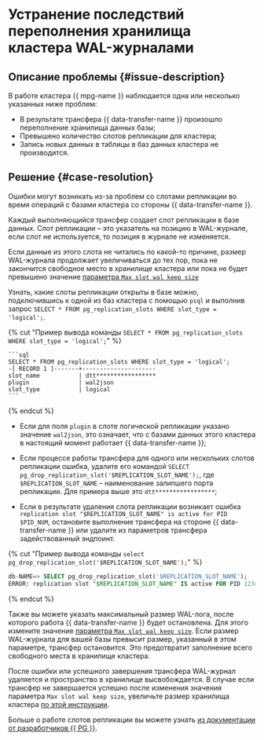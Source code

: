 # Устранение последствий переполнения хранилища кластера WAL-журналами


## Описание проблемы {#issue-description}

В работе кластера {{ mpg-name }} наблюдается одна или несколько указанных ниже проблем:

* В результате трансфера {{ data-transfer-name }} произошло переполнение хранилища данных базы;
* Превышено количество слотов репликации для кластера;
* Запись новых данных в таблицы в баз данных кластера не производится.

## Решение {#case-resolution}

Ошибки могут возникать из-за проблем со слотами репликации во время операций с базами кластера со стороны {{ data-transfer-name }}.

Каждый выполняющийся трансфер создает слот репликации в базе данных. Слот репликации – это указатель на позицию в WAL-журнале, если слот не используется, то позиция в журнале не изменяется.

Если данные из этого слота не читались по какой-то причине, размер WAL-журнала продолжает увеличиваться до тех пор, пока не закончится свободное место в хранилище кластера или пока не будет превышено значение [параметра `Max slot wal keep size`](../../../managed-postgresql/concepts/settings-list.md)

Узнать, какие слоты репликации открыты в базе можно, подключившись к одной из баз кластера с помощью `psql` и выполнив запрос `SELECT * FROM pg_replication_slots WHERE slot_type = 'logical';`.

{% cut "Пример вывода команды `SELECT * FROM pg_replication_slots WHERE slot_type = 'logical';`" %}

    ```sql
    SELECT * FROM pg_replication_slots WHERE slot_type = 'logical';
    -[ RECORD 1 ]-------+---------------------
    slot_name           | dtt*****************
    plugin              | wal2json
    slot_type           | logical
    ```

{% endcut %}

* Если для поля `plugin` в слоте логической репликации указано значение `wal2json`, это означает, что с базами данных этого кластера в настоящий момент работает {{ data-transfer-name }};

* Если процессе работы трансфера для одного или нескольких слотов репликации ошибка, удалите его командой `SELECT pg_drop_replication_slot('$REPLICATION_SLOT_NAME');`, где `$REPLICATION_SLOT_NAME` – наименование залипшего порта репликации. Для  примера выше это `dtt*****************`;

* Если в результате удаления слота репликации возникает ошибка `replication slot "$REPLICATION_SLOT_NAME" is active for PID $PID_NUM`, остановите выполнение трансфера на стороне {{ data-transfer-name }} или удалите из параметров трансфера задействованный эндпоинт.

{% cut "Пример вывода команды `select pg_drop_replication_slot('$REPLICATION_SLOT_NAME');`" %}

```sql
db-NAME=> SELECT pg_drop_replication_slot('$REPLICATION_SLOT_NAME');
ERROR: replication slot "$REPLICATION_SLOT_NAME" IS active FOR PID 12345
```
{% endcut %}

Также вы можете указать максимальный размер WAL-лога, после которого работа {{ data-transfer-name }} будет остановлена. Для этого измените значение [параметра `Max slot wal keep size`](../../../managed-postgresql/concepts/settings-list.md). Если размер WAL-журнала для вашей базы превысит размер, указанный в этом параметре, трансфер остановится. Это предотвратит заполнение всего свободного места в хранилище кластера.

После ошибки или успешного завершения трансфера WAL-журнал удаляется и пространство в хранилище высвобождается. В случае если трансфер не завершается успешно после изменения значения параметра  `Max slot wal keep size`, увеличьте размер хранилища кластера [по этой инструкции](../../../managed-postgresql/operations/update.md#change-disk-size).

Больше о работе слотов репликации вы можете узнать [из документации от разработчиков {{ PG }}](https://www.postgresql.org/docs/current/view-pg-replication-slots.html).
